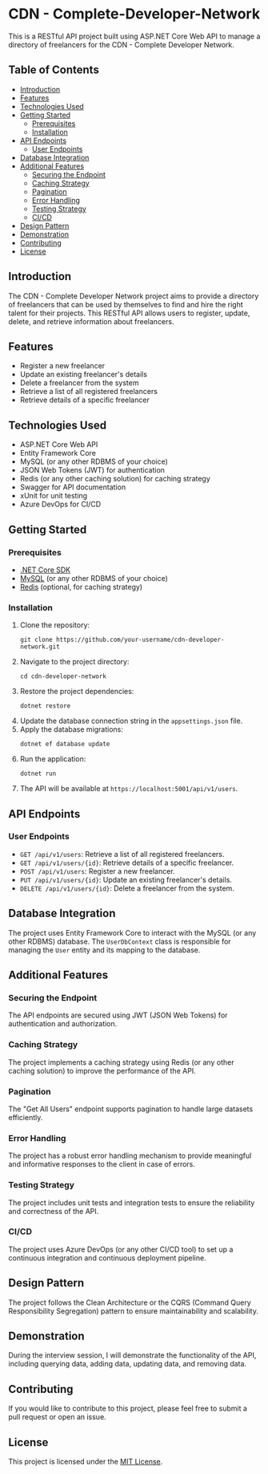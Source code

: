 # CDN - Complete-Developer-Network

This is a RESTful API project built using ASP.NET Core Web API to manage a directory of freelancers for the CDN - Complete Developer Network.

## Table of Contents
- [Introduction](#introduction)
- [Features](#features)
- [Technologies Used](#technologies-used)
- [Getting Started](#getting-started)
  - [Prerequisites](#prerequisites)
  - [Installation](#installation)
- [API Endpoints](#api-endpoints)
  - [User Endpoints](#user-endpoints)
- [Database Integration](#database-integration)
- [Additional Features](#additional-features)
  - [Securing the Endpoint](#securing-the-endpoint)
  - [Caching Strategy](#caching-strategy)
  - [Pagination](#pagination)
  - [Error Handling](#error-handling)
  - [Testing Strategy](#testing-strategy)
  - [CI/CD](#ci-cd)
- [Design Pattern](#design-pattern)
- [Demonstration](#demonstration)
- [Contributing](#contributing)
- [License](#license)

## Introduction
The CDN - Complete Developer Network project aims to provide a directory of freelancers that can be used by themselves to find and hire the right talent for their projects. This RESTful API allows users to register, update, delete, and retrieve information about freelancers.

## Features
- Register a new freelancer
- Update an existing freelancer's details
- Delete a freelancer from the system
- Retrieve a list of all registered freelancers
- Retrieve details of a specific freelancer

## Technologies Used
- ASP.NET Core Web API
- Entity Framework Core
- MySQL (or any other RDBMS of your choice)
- JSON Web Tokens (JWT) for authentication
- Redis (or any other caching solution) for caching strategy
- Swagger for API documentation
- xUnit for unit testing
- Azure DevOps for CI/CD

## Getting Started

### Prerequisites
- [.NET Core SDK](https://dotnet.microsoft.com/download)
- [MySQL](https://www.mysql.com/downloads/) (or any other RDBMS of your choice)
- [Redis](https://redis.io/download) (optional, for caching strategy)

### Installation
1. Clone the repository:
   ```
   git clone https://github.com/your-username/cdn-developer-network.git
   ```
2. Navigate to the project directory:
   ```
   cd cdn-developer-network
   ```
3. Restore the project dependencies:
   ```
   dotnet restore
   ```
4. Update the database connection string in the `appsettings.json` file.
5. Apply the database migrations:
   ```
   dotnet ef database update
   ```
6. Run the application:
   ```
   dotnet run
   ```
7. The API will be available at `https://localhost:5001/api/v1/users`.

## API Endpoints

### User Endpoints
- `GET /api/v1/users`: Retrieve a list of all registered freelancers.
- `GET /api/v1/users/{id}`: Retrieve details of a specific freelancer.
- `POST /api/v1/users`: Register a new freelancer.
- `PUT /api/v1/users/{id}`: Update an existing freelancer's details.
- `DELETE /api/v1/users/{id}`: Delete a freelancer from the system.

## Database Integration
The project uses Entity Framework Core to interact with the MySQL (or any other RDBMS) database. The `UserDbContext` class is responsible for managing the `User` entity and its mapping to the database.

## Additional Features

### Securing the Endpoint
The API endpoints are secured using JWT (JSON Web Tokens) for authentication and authorization.

### Caching Strategy
The project implements a caching strategy using Redis (or any other caching solution) to improve the performance of the API.

### Pagination
The "Get All Users" endpoint supports pagination to handle large datasets efficiently.

### Error Handling
The project has a robust error handling mechanism to provide meaningful and informative responses to the client in case of errors.

### Testing Strategy
The project includes unit tests and integration tests to ensure the reliability and correctness of the API.

### CI/CD
The project uses Azure DevOps (or any other CI/CD tool) to set up a continuous integration and continuous deployment pipeline.

## Design Pattern
The project follows the Clean Architecture or the CQRS (Command Query Responsibility Segregation) pattern to ensure maintainability and scalability.

## Demonstration
During the interview session, I will demonstrate the functionality of the API, including querying data, adding data, updating data, and removing data.

## Contributing
If you would like to contribute to this project, please feel free to submit a pull request or open an issue.

## License
This project is licensed under the [MIT License](LICENSE).
